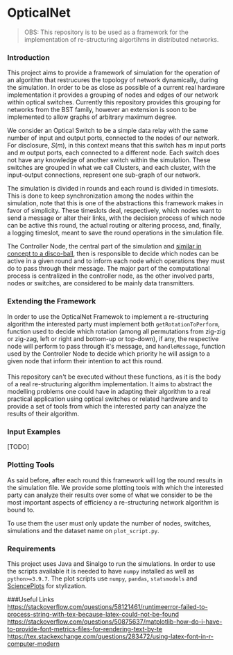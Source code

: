 # OpticalNet

> OBS: This repository is to be used as a framework for the implementation of re-structuring algortihms in distributed networks.

### Introduction

This project aims to provide a framework of simulation for the operation of an algorithm that restrucures the topology of network
dynamically, during the simulation. In order to be as close as possible of a current real hardware implementation it provides a 
grouping of nodes and edges of our network within optical switches. Currently this repository provides this grouping for networks from the
BST family, however an extension is soon to be implemented to allow graphs of arbitrary maximum degree.

We consider an Optical Switch to be a simple data relay with the same number of input and output ports, connected to the nodes of our network.
For disclosure, $S(m)$, in this context means that this switch has $m$ input ports and $m$ output ports, each connected to a different node. Each
switch does not have any knowledge of another switch within the simulation. These switches are grouped in what we call Clusters, and each cluster, 
with the input-output connections, represent one sub-graph of our network.

The simulation is divided in rounds and each round is divided in timeslots. This is done to keep synchronization among the nodes within the simulation,
note that this is one of the abstractions this framework makes in favor of simplicity. These timeslots deal, respectively, which nodes want to send a 
message or alter their links, with the decision process of which node can be active this round, the actual routing or altering process, and, finally,
a logging timeslot, meant to save the round operations in the simulation file.

The Controller Node, the central part of the simulation and [similar in concept to a disco-ball](https://www.univie.ac.at/ct/stefan.old/osn21.pdf), 
then is responsible to decide which nodes can be active in a given round and to inform each node which operations they must do to pass through their 
message. The major part of the computational process is centralized in the controller node, as the other involved parts, nodes or switches, are considered
to be mainly data transmitters.

### Extending the Framework
In order to use the OpticalNet Framewok to implement a re-structuring algorithm the interested party must implement both `getRotationToPerform`, function
used to decide which rotation (among all permutations from zig-zig or zig-zag, left or right and bottom-up or top-down), if any, the respective node 
will perform to pass through it's message, and `handleMessage`, function used by the Controller Node to decide which priority he will assign to a given 
node that inform their intention to act this round.

####
This repository can't be executed without these functions, as it is the body of a real re-structuring algorithm implementation. It aims to abstract 
the modelling problems one could have in adapting their algorithm to a real practical application using optical switches or related hardware and to 
provide a set of tools from which the interested party can analyze the results of their algorithm.

### Input Examples
[TODO]

### Plotting Tools
As said before, after each round this framework will log the round results in the simulation file. We provide some plotting tools with which the interested
party can analyze their results over some of what we consider to be the most important aspects of efficiency a re-structuring network algorithm is
bound to.

To use them the user must only update the number of nodes, switches, simulations and the dataset name on `plot_script.py`.

### Requirements
This project uses Java and Sinalgo to run the simulations. In order to use the scripts available it is needed to have `numpy` installed as well as 
`python>=3.9.7`. The plot scripts use `numpy`, `pandas`, `statsmodels` and [SciencePlots](https://github.com/garrettj403/SciencePlots) for stylization.

###Useful Links
https://stackoverflow.com/questions/58121461/runtimeerror-failed-to-process-string-with-tex-because-latex-could-not-be-found
https://stackoverflow.com/questions/50875637/matplotlib-how-do-i-have-to-provide-font-metrics-files-for-rendering-text-by-te
https://tex.stackexchange.com/questions/283472/using-latex-font-in-r-computer-modern